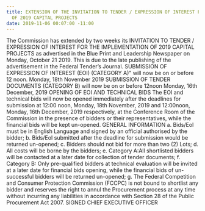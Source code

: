 ```yaml
---
title: EXTENSION OF THE INVITATION TO TENDER / EXPRESSION OF INTEREST FOR THE IMPLEMENTATION
  OF 2019 CAPITAL PROJECTS
date: 2019-11-06 00:07:00 -11:00
---
```


The Commission has extended by two weeks its INVITATION TO TENDER / EXPRESSION OF INTEREST FOR THE IMPLEMENTATION OF 2019 CAPITAL PROJECTS as advertised in the Blue Print and Leadership Newspaper on Monday, October 21 2019. 
This is due to the late publishing of the advertisement in the Federal Tender’s Journal.
 SUBMISSION OF EXPRESSION OF INTEREST (EOI) (CATEGORY A)" will now be on or before 12 noon. Monday, 18th November 2019 
SUBMISSION OF TENDER DOCUMENTS (CATEGORY B) will now be on or before 12noon Monday, 16th December, 2019
OPENING OF EOI AND TECHNICAL BIDS
The EOI and technical bids will now be opened immediately after the deadlines for submission at 12:00 noon, Monday, 18th November, 2019 and 12:00noon, Monday, 16th December, 2019 respectively, at the Conference Room of the Commission in the presence of bidders or their representatives, while the financial bids will be kept un-opened. 
GENERAL INFORMATION
a.	Bids/EoI must be in English Language and signed by an official authorised by the bidder;
b.	Bids/EoI submitted after the deadline for submission would be returned un-opened;
c.	Bidders should not bid for more than two (2) Lots;
d.	All costs will be borne by the bidders;
e.	Category A:All shortlisted bidders will be contacted at a later date for collection of tender documents;
f.	Category B: Only pre-qualified bidders at technical evaluation will be invited at a later date for financial bids opening, while the financial bids of un-successful bidders will be returned un-opened;
g.	The Federal Competition and Consumer Protection Commission  (FCCPC) is not bound to shortlist any bidder and reserves the right to annul the Procurement process at any time without incurring any liabilities in accordance with Section 28 of the Public Procurement Act 2007. 
SIGNED
CHIEF EXECUTIVE OFFICER
